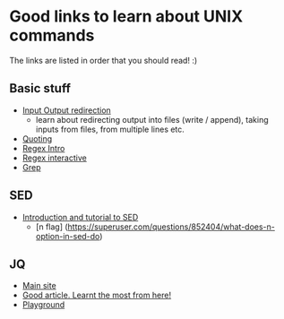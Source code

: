 # Good links to learn about UNIX commands

The links are listed in order that you should read! :)

## Basic stuff
- [Input Output redirection](https://www.tutorialspoint.com/unix/unix-io-redirections.htm)
  - learn about redirecting output into files (write / append), taking inputs from files, from multiple lines etc.
- [Quoting](https://www.grymoire.com/Unix/Quote.html#uh-0)
- [Regex Intro](https://www.grymoire.com/Unix/Regular.html)
- [Regex interactive](https://regexone.com/lesson/introduction_abcs)
- [Grep](https://phoenixnap.com/kb/grep-command-linux-unix-examples)

## SED
- [Introduction and tutorial to SED](https://www.grymoire.com/Unix/Sed.html)
  - [n flag] (https://superuser.com/questions/852404/what-does-n-option-in-sed-do)

## JQ
- [Main site](https://stedolan.github.io/jq/)
- [Good article. Learnt the most from here!](https://programminghistorian.org/en/lessons/json-and-jq)
- [Playground](https://jqplay.org/)


